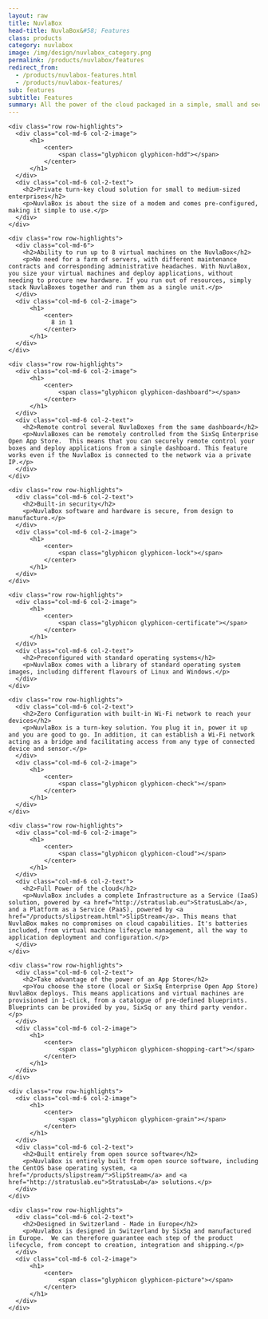 ```yaml
---
layout: raw
title: NuvlaBox
head-title: NuvlaBox&#58; Features
class: products
category: nuvlabox
image: /img/design/nuvlabox_category.png
permalink: /products/nuvlabox/features
redirect_from:
  - /products/nuvlabox-features.html
  - /products/nuvlabox-features/
sub: features
subtitle: Features
summary: All the power of the cloud packaged in a simple, small and secure device.
---
```


<div class="jumbotron">

  <div class="container big spacy">

    <div class="row row-highlights">
      <div class="col-md-6 col-2-image">
          <h1>
              <center>
                  <span class="glyphicon glyphicon-hdd"></span>
              </center>
          </h1>
      </div>
      <div class="col-md-6 col-2-text">
        <h2>Private turn-key cloud solution for small to medium-sized enterprises</h2>
        <p>NuvlaBox is about the size of a modem and comes pre-configured, making it simple to use.</p>
      </div>
    </div>

    <div class="row row-highlights">
      <div class="col-md-6">
        <h2>Ability to run up to 8 virtual machines on the NuvlaBox</h2>
        <p>No need for a farm of servers, with different maintenance contracts and corresponding administrative headaches. With NuvlaBox, you size your virtual machines and deploy applications, without needing to procure new hardware. If you run out of resources, simply stack NuvlaBoxes together and run them as a single unit.</p>
      </div>
      <div class="col-md-6 col-2-image">
          <h1>
              <center>
                8 in 1
              </center>
          </h1>
      </div>
    </div>

    <div class="row row-highlights">
      <div class="col-md-6 col-2-image">
          <h1>
              <center>
                  <span class="glyphicon glyphicon-dashboard"></span>
              </center>
          </h1>
      </div>
      <div class="col-md-6 col-2-text">
        <h2>Remote control several NuvlaBoxes from the same dashboard</h2>
        <p>NuvlaBoxes can be remotely controlled from the SixSq Enterprise Open App Store.  This means that you can securely remote control your boxes and deploy applications from a single dashboard. This feature works even if the NuvlaBox is connected to the network via a private IP.</p>
      </div>
    </div>

    <div class="row row-highlights">
      <div class="col-md-6 col-2-text">
        <h2>Built-in security</h2>
        <p>NuvlaBox software and hardware is secure, from design to manufacture.</p>
      </div>
      <div class="col-md-6 col-2-image">
          <h1>
              <center>
                  <span class="glyphicon glyphicon-lock"></span>
              </center>
          </h1>
      </div>
    </div>

    <div class="row row-highlights">
      <div class="col-md-6 col-2-image">
          <h1>
              <center>
                  <span class="glyphicon glyphicon-certificate"></span>
              </center>
          </h1>
      </div>
      <div class="col-md-6 col-2-text">
        <h2>Preconfigured with standard operating systems</h2>
        <p>NuvlaBox comes with a library of standard operating system images, including different flavours of Linux and Windows.</p>
      </div>
    </div>

    <div class="row row-highlights">
      <div class="col-md-6 col-2-text">
        <h2>Zero Configuration with built-in Wi-Fi network to reach your devices</h2>
        <p>NuvlaBox is a turn-key solution. You plug it in, power it up and you are good to go. In addition, it can establish a Wi-Fi network acting as a bridge and facilitating access from any type of connected device and sensor.</p>
      </div>
      <div class="col-md-6 col-2-image">
          <h1>
              <center>
                  <span class="glyphicon glyphicon-check"></span>
              </center>
          </h1>
      </div>
    </div>

    <div class="row row-highlights">
      <div class="col-md-6 col-2-image">
          <h1>
              <center>
                  <span class="glyphicon glyphicon-cloud"></span>
              </center>
          </h1>
      </div>
      <div class="col-md-6 col-2-text">
        <h2>Full Power of the cloud</h2>
        <p>NuvlaBox includes a complete Infrastructure as a Service (IaaS) solution, powered by <a href="http://stratuslab.eu">StratusLab</a>, and a Platform as a Service (PaaS), powered by <a href="/products/slipstream.html">SlipStream</a>. This means that NuvlaBox makes no compromises on cloud capabilities. It's batteries included, from virtual machine lifecycle management, all the way to application deployment and configuration.</p>
      </div>
    </div>

    <div class="row row-highlights">
      <div class="col-md-6 col-2-text">
        <h2>Take advantage of the power of an App Store</h2>
        <p>You choose the store (local or SixSq Enterprise Open App Store) NuvlaBox deploys. This means applications and virtual machines are provisioned in 1-click, from a catalogue of pre-defined blueprints. Blueprints can be provided by you, SixSq or any third party vendor.</p>
      </div>
      <div class="col-md-6 col-2-image">
          <h1>
              <center>
                  <span class="glyphicon glyphicon-shopping-cart"></span>
              </center>
          </h1>
      </div>
    </div>

    <div class="row row-highlights">
      <div class="col-md-6 col-2-image">
          <h1>
              <center>
                  <span class="glyphicon glyphicon-grain"></span>
              </center>
          </h1>
      </div>
      <div class="col-md-6 col-2-text">
        <h2>Built entirely from open source software</h2>
        <p>NuvlaBox is entirely built from open source software, including the CentOS base operating system, <a href="/products/slipstream/">SlipStream</a> and <a href="http://stratuslab.eu">StratusLab</a> solutions.</p>
      </div>
    </div>

    <div class="row row-highlights">
      <div class="col-md-6 col-2-text">
        <h2>Designed in Switzerland - Made in Europe</h2>
        <p>NuvlaBox is designed in Switzerland by SixSq and manufactured in Europe.  We can therefore guarantee each step of the product lifecycle, from concept to creation, integration and shipping.</p>
      </div>
      <div class="col-md-6 col-2-image">
          <h1>
              <center>
                  <span class="glyphicon glyphicon-picture"></span>
              </center>
          </h1>
      </div>
    </div>
  </div>

</div>
